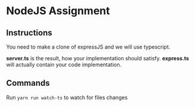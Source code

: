 # NodeJS Assignment

## Instructions

You need to make a clone of expressJS and we will use typescript.

**server.ts** is the result, how your implementation should satisfy.
**express.ts** will actually contain your code implementation.

## Commands

Run `yarn run watch-ts` to watch for files changes
